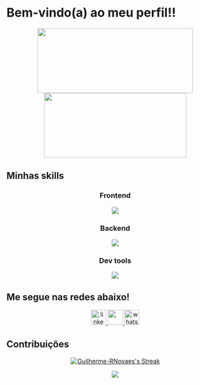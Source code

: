 # Bem-vindo(a) ao meu perfil!!


<div align="center">
  <img width="360" height="150"  src="https://github-readme-stats.vercel.app/api?username=Guilherme-RNovaes&show_icons=true&theme=transparent&include_all_commits=true&count_private=true&hide_border=true&bg_color=060A0CD0&title_color=5BCDEC" />
  <img width="330" height="150" src="https://github-readme-stats.vercel.app/api/top-langs/?username=Guilherme-RNovaes&layout=compact&hide_title=true&hide_border=true&bg_color=060A0CD0&text_color=5BCDEC"/>
</div>

## Minhas skills

<div align="center">
  <div align="center">
    <h3>Frontend</h3>
    <img align="center" src="https://skillicons.dev/icons?i=html,css,react,next,vite,tailwind,bootstrap,sass,styledcomponents,figma&theme=dark" />
  </div>
  <div align="center">
    <h3>Backend</h3>
    <img align="center" src="https://skillicons.dev/icons?i=javascript,typescript,nodejs,express,lua,mysql,mongodb,prisma,postgresql,firebase,supabase&theme=dark" />
  </div>
  <div align="center">
    <h3>Dev tools</h3>
    <img align="center" src="https://skillicons.dev/icons?i=arch,neovim,vim,vscode,vscodium,git,github,vercel,postman&theme=dark" />
  </div>
</div>
 
 ## Me segue nas redes abaixo!

<div align="center">
  <a href="https://www.linkedin.com/in/guilherme-r-novaes" target="_blank">
    <img src="https://img.shields.io/static/v1?message=LinkedIn&logo=linkedin&label=&color=0077B5&logoColor=white&labelColor=&style=for-the-badge" height="35"   alt="linkedin logo"  />
  </a>
  <a href="https://instagram.com/gr.novaes" target="_blank">
    <img src="https://img.shields.io/badge/-Instagram-%23E4405F?style=for-the-badge&logo=instagram&logoColor=white" height="35" target="_blank">
  </a>
  <a href="https://api.whatsapp.com/send?phone=5516988448896&text=Ol%C3%A1,%20Guilherme!" target="_blank">
    <img src="https://img.shields.io/static/v1?message=Whatsapp&logo=whatsapp&label=&color=25D366&logoColor=white&labelColor=&style=for-the-badge" height="35" alt="whatsapp logo"  />
  </a>
  
</div>

## Contribuições

<p align="center">
  <a href="https://git.io/streak-stats"><img src="https://streak-stats.demolab.com?user=Guilherme-RNovaes&theme=black-ice&hide_border=true&exclude_days=Sun&background=060A0CD0" alt="Guilherme-RNovaes's Streak" /></a>
</p>
<p align="center">                                                                                                
  <img src="https://github-readme-activity-graph.vercel.app/graph?username=Guilherme-RNovaes&&bg_color=0d1117&color=5bcdec&line=5bcdec&point=ffffff&area=true&hide_border=true" />
</p>
